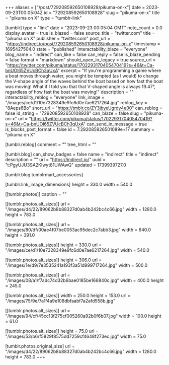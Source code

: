 +++
aliases = ["/post/729208592650108928/pikuma-on-x"]
date = 2023-09-23T00:05:04Z
id = "729208592650108928"
slug = "pikuma-on-x"
title = "pikuma on X"
type = "tumblr-link"

[tumblr]
type = "link"
date = "2023-09-23 00:05:04 GMT"
note_count = 0.0
display_avatar = true
is_blazed = false
source_title = "twitter.com"
title = "pikuma on X"
publisher = "twitter.com"
post_url = "https://indirect.io/post/729208592650108928/pikuma-on-x"
timestamp = 1695427504.0
state = "published"
interactability_blaze = "everyone"
blog_name = "indirect"
can_like = false
can_reply = false
is_blaze_pending = false
format = "markdown"
should_open_in_legacy = true
source_url = "https://twitter.com/pikuma/status/1702293170405470419?s=46&t=Ca-bnUOl65ZVUcBCh3qUxA"
excerpt = "If you're programming a game where a boat moves through water, you might be tempted (as I would) to change the V-shape angle of the waves behind the boat based on how fast the boat was moving! What if I told you that that V-shaped angle is always 19.47°, regardless of how fast the boat was moving!"
description = ""
interactability_reblog = "everyone"
link_image = "/images/ce/d1/10e7328349e9fc6d0e7ae6217264.jpg"
reblog_key = "8Aeps6Bo"
short_url = "https://tmblr.co/ZY3jbyeUgrdy4e00"
can_reblog = false
id_string = "729208592650108928"
can_blaze = false
slug = "pikuma-on-x"
url = "https://twitter.com/pikuma/status/1702293170405470419?s=46&t=Ca-bnUOl65ZVUcBCh3qUxA"
can_send_in_message = true
is_blocks_post_format = false
id = 7.292085926501089e+17
summary = "pikuma on X"

[tumblr.reblog]
comment = ""
tree_html = ""

[tumblr.blog]
can_show_badges = false
name = "indirect"
title = "indirect"
description = ""
url = "https://indirect.io/"
uuid = "t:PgyUJU3SA2Klwyt81UWAwQ"
updated = 1739939727.0

[tumblr.blog.tumblrmart_accessories]

[tumblr.link_image_dimensions]
height = 330.0
width = 540.0

[[tumblr.photos]]
caption = ""

[[tumblr.photos.alt_sizes]]
url = "/images/d4/22/89062b8b88327d0ab4b242bc4c66.jpg"
width = 1280.0
height = 783.0

[[tumblr.photos.alt_sizes]]
url = "/images/80/df/00ae4f07be0053ac95dec2c7abb3.jpg"
width = 640.0
height = 391.0

[[tumblr.photos.alt_sizes]]
height = 330.0
url = "/images/ce/d1/10e7328349e9fc6d0e7ae6217264.jpg"
width = 540.0

[[tumblr.photos.alt_sizes]]
height = 306.0
url = "/images/1e/d9/7e3535241a193f3a51d999717264.jpg"
width = 500.0

[[tumblr.photos.alt_sizes]]
url = "/images/08/a1/f7adc74d32b6bae0185be166840c.jpg"
width = 400.0
height = 245.0

[[tumblr.photos.alt_sizes]]
width = 250.0
height = 153.0
url = "/images/75/9e/7a1f4a9e108dbfaabf7a2afd558b.jpg"

[[tumblr.photos.alt_sizes]]
url = "/images/94/cf/45cc13f275cf005260a92b0f6b07.jpg"
width = 100.0
height = 61.0

[[tumblr.photos.alt_sizes]]
height = 75.0
url = "/images/53/b6/f5829f8575dd7259cf4648f273ec.jpg"
width = 75.0

[tumblr.photos.original_size]
url = "/images/d4/22/89062b8b88327d0ab4b242bc4c66.jpg"
width = 1280.0
height = 783.0
+++
